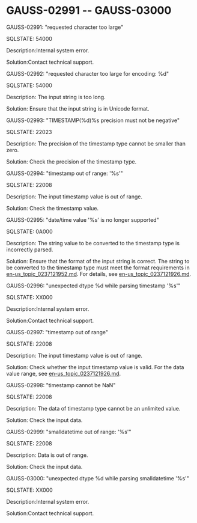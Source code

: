# GAUSS-02991 -- GAUSS-03000<a name="EN-US_TOPIC_0302073391"></a>

GAUSS-02991: "requested character too large"

SQLSTATE: 54000

Description:Internal system error.

Solution:Contact technical support.

GAUSS-02992: "requested character too large for encoding: %d"

SQLSTATE: 54000

Description: The input string is too long.

Solution: Ensure that the input string is in Unicode format.

GAUSS-02993: "TIMESTAMP\(%d\)%s precision must not be negative"

SQLSTATE: 22023

Description: The precision of the timestamp type cannot be smaller than zero.

Solution: Check the precision of the timestamp type.

GAUSS-02994: "timestamp out of range: '%s'"

SQLSTATE: 22008

Description: The input timestamp value is out of range.

Solution: Check the timestamp value.

GAUSS-02995: "date/time value '%s' is no longer supported"

SQLSTATE: 0A000

Description: The string value to be converted to the timestamp type is incorrectly parsed.

Solution: Ensure that the format of the input string is correct. The string to be converted to the timestamp type must meet the format requirements in  [en-us\_topic\_0237121952.md](en-us_topic_0237121952.md). For details, see  [en-us\_topic\_0237121926.md](en-us_topic_0237121926.md).

GAUSS-02996: "unexpected dtype %d while parsing timestamp '%s'"

SQLSTATE: XX000

Description:Internal system error.

Solution:Contact technical support.

GAUSS-02997: "timestamp out of range"

SQLSTATE: 22008

Description: The input timestamp value is out of range.

Solution: Check whether the input timestamp value is valid. For the data value range, see  [en-us\_topic\_0237121926.md](en-us_topic_0237121926.md).

GAUSS-02998: "timestamp cannot be NaN"

SQLSTATE: 22008

Description: The data of timestamp type cannot be an unlimited value.

Solution: Check the input data.

GAUSS-02999: "smalldatetime out of range: '%s'"

SQLSTATE: 22008

Description: Data is out of range.

Solution: Check the input data.

GAUSS-03000: "unexpected dtype %d while parsing smalldatetime '%s'"

SQLSTATE: XX000

Description:Internal system error.

Solution:Contact technical support.

